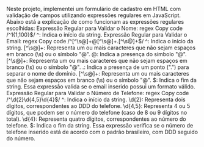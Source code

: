 Neste projeto, implementei um formulário de cadastro em HTML com validação de campos utilizando expressões regulares em JavaScript. Abaixo está a explicação de como funcionam as expressões regulares escolhidas:
Expressão Regular para Validar o Nome: regex Copy code /^1{1,100}$/ ^: Indica o início da string.
Expressão Regular para Validar o Email: regex Copy code /^[^\s@]+@[^\s@]+.[^\s@]+$/ ^: Indica o início da string. [^\s@]+: Representa um ou mais caracteres que não sejam espaços em branco (\s) ou o símbolo "@". @: Indica a presença do símbolo "@". [^\s@]+: Representa um ou mais caracteres que não sejam espaços em branco (\s) ou o símbolo "@". .: Indica a presença de um ponto (".") para separar o nome de domínio. [^\s@]+: Representa um ou mais caracteres que não sejam espaços em branco (\s) ou o símbolo "@". $: Indica o fim da string. Essa expressão valida se o email inserido possui um formato válido.
Expressão Regular para Validar o Número de Telefone: regex Copy code /^\d{2}\d{4,5}\d{4}$/ ^: Indica o início da string. \d{2}: Representa dois dígitos, correspondentes ao DDD do telefone. \d{4,5}: Representa 4 ou 5 dígitos, que podem ser o número do telefone (caso de 8 ou 9 dígitos no total). \d{4}: Representa quatro dígitos, correspondentes ao número do telefone. $: Indica o fim da string. Essa expressão verifica se o número de telefone inserido está de acordo com o padrão brasileiro, com DDD seguido do número.
